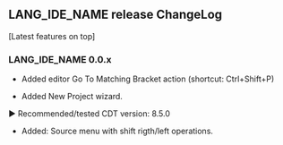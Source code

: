 ## LANG_IDE_NAME release ChangeLog
[Latest features on top]

### LANG_IDE_NAME 0.0.x
 * Added editor Go To Matching Bracket action (shortcut: Ctrl+Shift+P)

 * Added New Project wizard.
 
  ▶ Recommended/tested CDT version: 8.5.0
  
 * Added: Source menu with shift rigth/left operations.

  